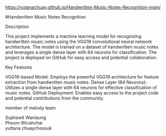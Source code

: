 https://yutanachuay.github.io/Handwritten-Music-Notes-Recognition-main/

#Handwritten Music Notes Recognition

Description

This project implements a machine learning model for recognizing handwritten music notes using the VGG19 convolutional neural network architecture. The model is trained on a dataset of handwritten music notes and leverages a single dense layer with 64 neurons for classification. The project is deployed on GitHub for easy access and potential collaboration.

Key Features

VGG19-based Model: Employs the powerful VGG19 architecture for feature extraction from handwritten music notes.
Dense Layer (64 Neurons): Utilizes a single dense layer with 64 neurons for effective classification of music notes.
GitHub Deployment: Enables easy access to the project code and potential contributions from the community.

member of melody team

Suphawit Wanlaung                                                                                  
Phoom Wicahchai                                        
yuttana chuaychoosuk

